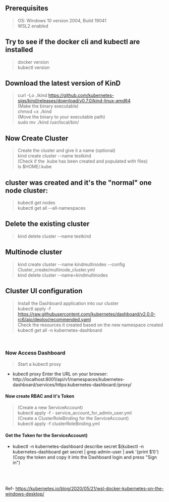 ## Prerequisites
> OS: Windows 10 version 2004, Build 19041<br/>
 WSL2 enabled

## Try to see if the docker cli and kubectl are installed
> docker version <br/>
  kubectl version

## Download the latest version of KinD
> curl -Lo ./kind https://github.com/kubernetes-sigs/kind/releases/download/v0.7.0/kind-linux-amd64 <br/>
(Make the binary executable)<br/>
chmod +x ./kind <br/>
(Move the binary to your executable path) <br/>
sudo mv ./kind /usr/local/bin/ 



## Now Create Cluster 
> Create the cluster and give it a name (optional)<br/>
    kind create cluster --name testkind <br/>
    (Check if the .kube has been created and populated with files) <br />
    ls $HOME/.kube

##  cluster was created and it's the "normal" one node cluster:
> kubectl get nodes <br/>
  kubectl get all --all-namespaces

## Delete the existing cluster
> kind delete cluster --name testkind

## Multinode cluster
> kind create cluster --name kindmultinodes --config Cluster_create/multinode_cluster.yml <br/>
  kind delete cluster --name=kindmultinodes



## Cluster UI configuration

>  Install the Dashboard application into our cluster <br/>
 kubectl apply -f https://raw.githubusercontent.com/kubernetes/dashboard/v2.0.0-rc6/aio/deploy/recommended.yaml <br/>
 Check the resources it created based on the new namespace created <br/>
 kubectl get all -n kubernetes-dashboard
 <br/>

### Now Access Dashboard
>  Start a kubectl proxy<br/>
- kubectl proxy 
 Enter the URL on your browser:<br/>
  http://localhost:8001/api/v1/namespaces/kubernetes-dashboard/services/https:kubernetes-dashboard:/proxy/

#### Now create RBAC and it's Token
> (Create a new ServiceAccount)<br/>
 kubectl apply -f - service_account_for_admin_user.yml <br/>
 (Create a ClusterRoleBinding for the ServiceAccount) <br/>
 kubectl apply -f clusterRoleBinding.yml<br/>

#### Get the Token for the ServiceAccount) <br/>
- kubectl -n kubernetes-dashboard describe secret $(kubectl -n kubernetes-dashboard get secret | grep admin-user | awk '{print $1}') <br/>
(Copy the token and copy it into the Dashboard login and press "Sign in")

<br/><br/><br/>
Ref- https://kubernetes.io/blog/2020/05/21/wsl-docker-kubernetes-on-the-windows-desktop/